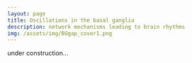 ```yaml
---
layout: page
title: Oscillations in the basal ganglia 
description: network mechanisms leading to brain rhythms
img: /assets/img/BGgap_cover1.png
---
```


under construction...
